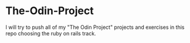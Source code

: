 # The-Odin-Project
I will try to push all of my "The Odin Project" projects and exercises in this repo choosing the ruby on rails track. 
